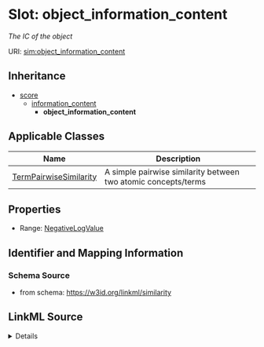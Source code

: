 # Slot: object_information_content
_The IC of the object_


URI: [sim:object_information_content](https://w3id.org/linkml/similarity/object_information_content)




## Inheritance

* [score](score.md)
    * [information_content](information_content.md)
        * **object_information_content**





## Applicable Classes

| Name | Description |
| --- | --- |
[TermPairwiseSimilarity](TermPairwiseSimilarity.md) | A simple pairwise similarity between two atomic concepts/terms






## Properties

* Range: [NegativeLogValue](NegativeLogValue.md)







## Identifier and Mapping Information







### Schema Source


* from schema: https://w3id.org/linkml/similarity




## LinkML Source

<details>
```yaml
name: object_information_content
description: The IC of the object
from_schema: https://w3id.org/linkml/similarity
rank: 1000
is_a: information_content
alias: object_information_content
domain_of:
- TermPairwiseSimilarity
range: NegativeLogValue

```
</details>